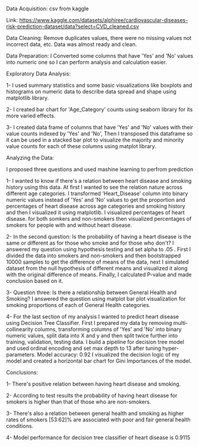 Data Acquisition: csv from kaggle 

Link: https://www.kaggle.com/datasets/alphiree/cardiovascular-diseases-risk-prediction-dataset/data?select=CVD_cleaned.csv

Data Cleaning: Remove duplicates values, there were no missing values not incorrect data, etc. Data was almost ready and clean.

Data Preparation: I Converted some columns that have 'Yes' and 'No' values into numeric one so I can perform analysis and calculation easier.

Exploratory Data Analysis: 

1- I used summary statistics and some basic visualizations like boxplots and histograms on numeric data to describe data spread and shape using matplotlib library. 

2- I created bar chart for 'Age_Category' counts using seaborn library for its more varied effects. 

3- I created data frame of columns that have 'Yes' and 'No' values with their value counts indexed by 'Yes' and 'No', Then I transposed this dataframe so it can be used in a stacked bar plot to visualize the majority and minority value counts for each of these columns using matplot library. 

Analyzing the Data:

I proposed three questions and used mashine learning to perfrom prediction

1- I wanted to know if there's a relation between heart disease and smoking history using this data. At first I wanted to see the relation nature across different age categories. I transformed 'Heart_Disease' column into binary numeric values instead of 'Yes' and 'No' values to get the proportion and percentages of heart disease across age categories and smoking history and then I visualized it using matplotlib. I visualized percentages of heart disease. for both somkers and non-smokers then visualized percentages of smokers for people with and without heart disease.

2- In the second question:  Is the probability of having a heart disease is the same or different as for those who smoke and for those who don't? I answered my question using hypothesis testing and set alpha to .05 .
First I divided the data into smokers and non-smokers and then bootstrapped 10000 samples to get the difference of means of the data, next I simulated dataset from the null hypothesis of different means and visualized it along with the original difference of means. Finally, I calculated P-value and made conclusion based on it.

3- Question three: Is there a relationship between General Health and Smoking?
I answered the question using matplot bar plot visualization for smoking proportions of each of General Health categories.

4- For the last section of my analysis I wanted to predict heart disease using Decision Tree Classifier. First I prepared my data by removing multi-collinearity columns, transforming columns of 'Yes' and 'No' into binary numeric values, split data into X and y and then split twice further into training, validation, testing data. I build a pipeline for decision tree model and used ordinal encoding and set max depth to 13 after tuning hyper-parameters. 
Model accuracy: 0.92
I visualized the decision logic of my model and created a horizontal bar chart for Gini Importances of the model.

Conclusions: 

1- There's positive relation between having heart disease and smoking.

2- According to test results the probability of having heart disease for smokers is higher than that of those who are non-smokers.

3- There's also a relation between general health and smoking as higher rates of smokers [53:62]% are associated with poor and fair general health conditions.

4- Model performance for decision tree classifier of heart disease is 0.9115 


